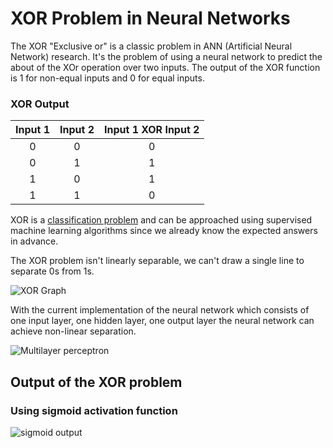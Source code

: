 # XOR Problem in Neural Networks

The XOR "Exclusive or" is a classic problem in ANN (Artificial Neural Network) research.
It's the problem of using a neural network to predict the about of the XOr operation over two inputs.
The output of the XOR function is 1 for non-equal inputs and 0 for equal inputs.

### XOR Output
|Input 1|Input 2| Input 1 XOR Input 2|
|:-------:|:-------:|:--------------------:|
|0|0|0|
|0|1|1|
|1|0|1|
|1|1|0|

XOR is a [classification problem](https://en.wikipedia.org/wiki/Statistical_classification) and can be approached using 
supervised machine learning algorithms since we already know the expected answers in advance.

The XOR problem isn't linearly separable, we can't draw a single line to separate 0s from 1s.

![XOR Graph](https://i.imgur.com/Ia2qgIl.png "XOR GRAPH")

With the current implementation of the neural network which consists of one input layer, one hidden layer, one output layer the neural
network can achieve non-linear separation.

![Multilayer perceptron](https://i.stack.imgur.com/j70eM.jpg "Multilayer perceptron")

## Output of the XOR problem

### Using sigmoid activation function

![sigmoid output](https://i.imgur.com/iQ0Goo1.jpg "Sigmoid output")
